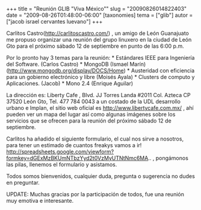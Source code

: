 +++
title = "Reunión GLIB &quot;Viva México&quot;"
slug = "20090826014822403"
date = "2009-08-26T01:48:00-06:00"
[taxonomies]
tema = ["glib"]
autor = ["jacob israel cervantes luevano"]
+++

Carlitos
Castro(<a href="http://carlitoscastro.com/">http://carlitoscastro.com/</a>)
, un amigo de León Guanajuato me propuso organizar una reunión del grupo
linuxero en la ciudad de León Gto para el próximo sábado 12 de
septiembre en punto de las 6:00 p.m.

Por lo pronto hay 3 temas para la reunión: \* Estándares IEEE para
Ingeniería del Software. (Carlos Castro) \* MongoDB (Ismael Marín)
(<a href="http://www.mongodb.org/display/DOCS/Home">http://www.mongodb.org/display/DOCS/Home</a>)
\* Austeridad con eficiencia para un gobierno electrónico y libre
(Moisés Ayala) \* Clusters de computo y Aplicaciones. (Jacob) \* Mono
2.4 (Enrique Aguilar)

La dirección es: Liberty Cafe , Blvd. JJ Torres Landa #2011 Col. Azteca
CP 37520 León Gto, Tel. 477 784 0043 a un costado de la UDL desarrollo
urbano e Implan, el sitio web oficial es
<a href="http://www.libertycafe.com.mx/">http://www.libertycafe.com.mx/</a>
, ahí pueden ver un mapa del lugar así como algunas imágenes sobre los
servicios que se ofrecen para la reunión del próximo sábado 12 de
septiembre.

Carlitos ha añadido el siguiente formulario, el cual nos sirve a
nosotros, para tener un estimado de cuantos freakys vamos a ir!
<a href="http://spreadsheets.google.com/viewform?formkey=dGExMzBKUmNTbzYyd2t0VzMyUTNtNmc6MA">http://spreadsheets.google.com/viewform?formkey=dGExMzBKUmNTbzYyd2t0VzMyUTNtNmc6MA</a>..
, pongámonos las pilas, llenemos el formulario y asistamos.

Todos somos bienvenidos, cualquier duda, pregunta o sugerencia no dudes
en preguntar.

UPDATE: Muchas gracias por la participación de todos, fue una reunión
muy emotiva e interesante.

